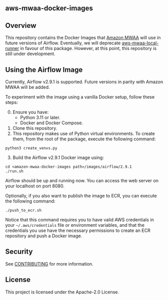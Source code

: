 ## aws-mwaa-docker-images

## Overview

This repository contains the Docker Images that [Amazon
MWAA](https://aws.amazon.com/managed-workflows-for-apache-airflow/) will use in future versions of
Airflow. Eventually, we will deprecate
[aws-mwaa-local-runner](https://github.com/aws/aws-mwaa-local-runner) in favour of this package.
However, at this point, this repository is still under development.

## Using the Airflow Image

Currently, Airflow v2.9.1 is supported. Future versions in parity with Amazon MWAA will be added.

To experiment with the image using a vanilla Docker setup, follow these steps:

0. Ensure you have:
   - Python 3.11 or later.
   - Docker and Docker Compose.
1. Clone this repository.
2. This repository makes use of Python virtual environments. To create them, from the root of the
   package, execute the following command:

```
python3 create_venvs.py
```

3. Build the Airflow v2.9.1 Docker image using:

```
cd <amazon-mwaa-docker-images path>/images/airflow/2.9.1
./run.sh
```

Airflow should be up and running now. You can access the web server on your localhost on port 8080.

Optionally, if you also want to publish the image to ECR, you can execute the following command:

```
./push_to_ecr.sh
```

Notice that this command requires you to have valid AWS credentials in your `~/.aws/credentials`
file or environment variables, and that the credentials you use have the necessary permissions to
create an ECR repository and push a Docker image.

## Security

See [CONTRIBUTING](CONTRIBUTING.md#security-issue-notifications) for more information.

## License

This project is licensed under the Apache-2.0 License.
